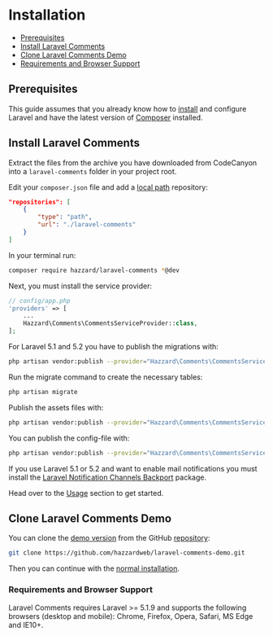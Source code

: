 # Installation

- [Prerequisites](#prerequisites)
- [Install Laravel Comments](#install-laravel-comments)
- [Clone Laravel Comments Demo](#clone-laravel-comments-demo)
- [Requirements and Browser Support](#requirements-and-browser-support)

## Prerequisites

This guide assumes that you already know how to [install](http://laravel.com/docs/5.4/installation) and configure Laravel and have the latest version of [Composer](https://getcomposer.org/) installed.

## Install Laravel Comments

Extract the files from the archive you have downloaded from CodeCanyon into a `laravel-comments` folder in your project root.

Edit your `composer.json` file and add a [local path](https://getcomposer.org/doc/05-repositories.md#path) repository:

```json
"repositories": [
    {
        "type": "path",
        "url": "./laravel-comments"
    }
]
```

In your terminal run:

```bash
composer require hazzard/laravel-comments *@dev
```

Next, you must install the service provider:

```php
// config/app.php
'providers' => [
    ...
    Hazzard\Comments\CommentsServiceProvider::class,
];
```

For Laravel 5.1 and 5.2 you have to publish the migrations with:

```bash
php artisan vendor:publish --provider="Hazzard\Comments\CommentsServiceProvider" --tag=migrations
```

Run the migrate command to create the necessary tables:

```bash
php artisan migrate
```

Publish the assets files with:

```bash
php artisan vendor:publish --provider="Hazzard\Comments\CommentsServiceProvider" --tag=public
```

You can publish the config-file with:

```bash
php artisan vendor:publish --provider="Hazzard\Comments\CommentsServiceProvider" --tag=config
```

If you use Laravel 5.1 or 5.2 and want to enable mail notifications you must install the [Laravel Notification Channels Backport](http://laravel-notification-channels.com/backport) package.

Head over to the [Usage](usage.md) section to get started.

## Clone Laravel Comments Demo

You can clone the [demo version](https://laravel-comments.demo.hazzardweb.com) from the GitHub [repository](https://github.com/hazzardweb/laravel-comments-demo):

```bash
git clone https://github.com/hazzardweb/laravel-comments-demo.git
```

Then you can continue with the [normal installation](#install-laravel-comments).

### Requirements and Browser Support

Laravel Comments requires Laravel >= 5.1.9 and supports the following browsers (desktop and mobile): Chrome, Firefox, Opera, Safari, MS Edge and IE10+.

<style>.docs-content ol { padding-left: 20px; }</style>
